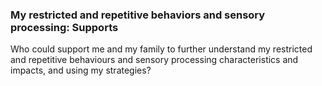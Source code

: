 ### My restricted and repetitive behaviors and sensory processing: Supports

Who could support me and my family to further understand my restricted and repetitive behaviours and sensory processing characteristics and impacts, and using my strategies?
